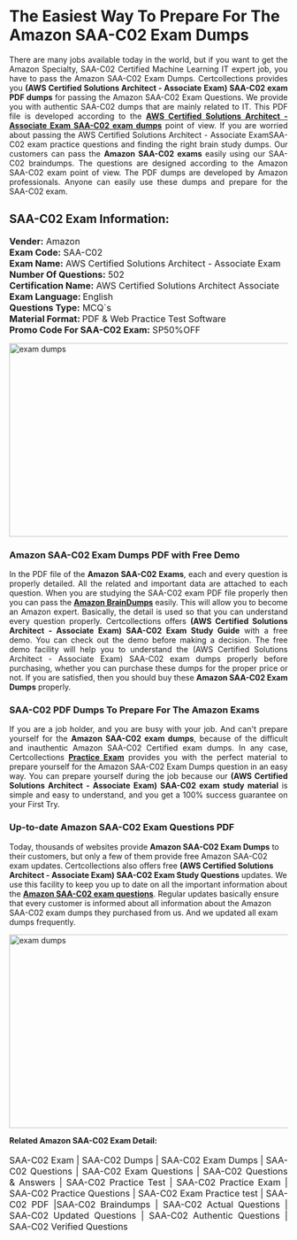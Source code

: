 <h1>The Easiest Way To Prepare For The Amazon SAA-C02 Exam Dumps</h1> <p style="text-align:justify">There are many jobs available today in the world, but if you want to get the Amazon Specialty, SAA-C02 Certified Machine Learning IT expert job, you have to pass the Amazon SAA-C02 Exam Dumps. Certcollections provides you <strong>(AWS Certified Solutions Architect - Associate Exam) SAA-C02 exam PDF dumps</strong> for passing the Amazon SAA-C02 Exam Questions. We provide you with authentic SAA-C02 dumps that are mainly related to IT. This PDF file is developed according to the <a href="https://www.certsofficial.com/amazon/saa-c02-questions"><strong>AWS Certified Solutions Architect - Associate Exam SAA-C02 exam dumps</strong></a> point of view. If you are worried about passing the AWS Certified Solutions Architect - Associate ExamSAA-C02 exam practice questions and finding the right brain study dumps. Our customers can pass the <strong>Amazon SAA-C02 exams </strong>easily using our SAA-C02 braindumps. The questions are designed according to the Amazon SAA-C02 exam point of view. The PDF dumps are developed by Amazon professionals. Anyone can easily use these dumps and prepare for the SAA-C02 exam.</p> <h2><strong>SAA-C02 Exam Information:</strong></h2> <p><span style="font-size:16px"><strong>Vender:</strong> Amazon<br /> <strong>Exam Code:</strong> SAA-C02<br /> <strong>Exam Name:</strong> AWS Certified Solutions Architect - Associate Exam<br /> <strong>Number Of Questions:</strong> 502<br /> <strong>Certification Name:</strong> AWS Certified Solutions Architect Associate<br /> <strong>Exam Language: </strong>English<br /> <strong>Questions Type:</strong> MCQ`s<br /> <strong>Material Format: </strong>PDF & Web Practice Test Software<br /> <strong>Promo Code For SAA-C02 Exam:</strong> SP50%OFF</span></p> <p><a href="https://www.certsofficial.com/amazon/saa-c02-questions" rel="no-follow"><img alt="exam dumps" src="https://www.certcollections.com/uploads/content/certsofficial.jpg" style="height:350px; width:750px" /></a></p> <h3><strong>Amazon SAA-C02 Exam Dumps PDF with Free Demo</strong></h3> <p style="text-align:justify">In the PDF file of the <strong>Amazon SAA-C02 Exams</strong>, each and every question is properly detailed. All the related and important data are attached to each question. When you are studying the SAA-C02 exam PDF file properly then you can pass the <a href="https://www.certsofficial.com/amazon-dumps"><strong>Amazon BrainDumps</strong></a> easily. This will allow you to become an Amazon expert. Basically, the detail is used so that you can understand every question properly. Certcollections offers <strong>(AWS Certified Solutions Architect - Associate Exam) SAA-C02 Exam Study Guide</strong> with a free demo. You can check out the demo before making a decision. The free demo facility will help you to understand the (AWS Certified Solutions Architect - Associate Exam) SAA-C02 exam dumps properly before purchasing, whether you can purchase these dumps for the proper price or not. If you are satisfied, then you should buy these <strong>Amazon SAA-C02 Exam Dumps</strong> properly.</p> <h3><strong>SAA-C02 PDF Dumps To Prepare For The Amazon Exams</strong></h3> <p style="text-align:justify">If you are a job holder, and you are busy with your job. And can't prepare yourself for the <strong>Amazon SAA-C02 exam dumps</strong>, because of the difficult and inauthentic Amazon SAA-C02 Certified exam dumps. In any case, Certcollections <strong><a href="https://www.certsofficial.com/">Practice Exam</a></strong> provides you with the perfect material to prepare yourself for the Amazon SAA-C02 Exam Dumps question in an easy way. You can prepare yourself during the job because our <strong>(AWS Certified Solutions Architect - Associate Exam) SAA-C02 exam study material</strong> is simple and easy to understand, and you get a 100% success guarantee on your First Try.</p> <h3><strong>Up-to-date Amazon SAA-C02 Exam Questions PDF</strong></h3> <p>Today, thousands of websites provide <strong>Amazon SAA-C02 Exam Dumps</strong> to their customers, but only a few of them provide free Amazon SAA-C02 exam updates. Certcollections also offers free <strong>(AWS Certified Solutions Architect - Associate Exam) SAA-C02 Exam Study Questions</strong> updates. We use this facility to keep you up to date on all the important information about the <a href="https://www.certsofficial.com/amazon/saa-c02-questions"><strong>Amazon SAA-C02 exam questions</strong></a>. Regular updates basically ensure that every customer is informed about all information about the Amazon SAA-C02 exam dumps they purchased from us. And we updated all exam dumps frequently.</p> <p><a href="https://www.certsofficial.com/amazon/saa-c02-questions"><img alt="exam dumps " src="https://www.certcollections.com/uploads/content/certsofficial2.jpg" style="height:350px; width:750px" /></a></p> <p style="text-align:justify"><span style="font-size:14px"><strong>Related Amazon SAA-C02 Exam Detail:</strong></span><br /> <br /> <span style="font-size:16px">SAA-C02 Exam | SAA-C02 Dumps | SAA-C02 Exam Dumps | SAA-C02 Questions | SAA-C02 Exam Questions | SAA-C02 Questions & Answers | SAA-C02 Practice Test | SAA-C02 Practice Exam | SAA-C02 Practice Questions | SAA-C02 Exam Practice test | SAA-C02 PDF |SAA-C02 Braindumps | SAA-C02 Actual Questions | SAA-C02 Updated Questions | SAA-C02 Authentic Questions | SAA-C02 Verified Questions</span></p>
